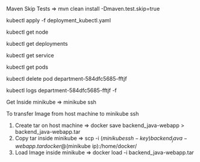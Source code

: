 Maven Skip Tests => mvn clean install -Dmaven.test.skip=true

kubectl apply -f deployment_kubectl.yaml

kubectl get node

kubectl get deployments

kubectl get service

kubectl get pods

kubectl delete pod department-584dfc5685-fftjf

kubectl logs department-584dfc5685-fftjf -f




Get Inside minikube => minikube ssh


To transfer Image from host machine to minikube ssh

1. Create tar on host machine => docker save backend_java-webapp > backend_java-webapp.tar
2. Copy tar inside minikube => scp -i $(minikube ssh-key) backend_java-webapp.tar docker@$(minikube ip):/home/docker/
3. Load Image inside minikube => docker load -i backend_java-webapp.tar
